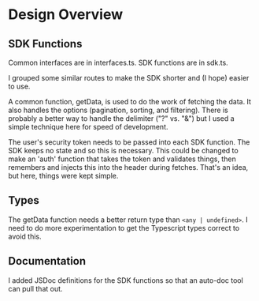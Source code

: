 # Design Overview

## SDK Functions

Common interfaces are in interfaces.ts.
SDK functions are in sdk.ts.

I grouped some similar routes to make the SDK shorter and (I hope) easier to use.

A common function, getData, is used to do the work of fetching the data.
It also handles the options (pagination, sorting, and filtering). There is probably a better way
to handle the delimiter ("?" vs. "&") but I used a simple technique here for speed of development.

The user's security token needs to be passed into each SDK function. The SDK keeps no
state and so this is necessary. This could be changed to make an 'auth' function
that takes the token and validates things, then remembers and injects this into the
header during fetches. That's an idea, but here, things were kept simple.

## Types

The getData function needs a better return type than `<any | undefined>`.
I need to do more experimentation to get the Typescript types correct to avoid this.

## Documentation

I added JSDoc definitions for the SDK functions so that an auto-doc tool can pull that out.



